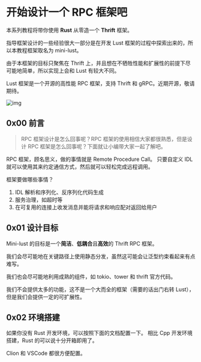 # 开始设计一个 RPC 框架吧

本系列教程将带你使用 **Rust** 从零造一个 **Thrift** 框架。

指导框架设计的一些经验很大一部分是在开发 Lust 框架的过程中探索出来的，所以本教程框架取名为 mini-lust。

由于本框架的目标只聚焦在 Thrift 上，并且想在不牺牲性能和扩展性的前提下尽可能地简单，所以实现上会和 Lust 有较大不同。

Lust 框架是一个开源的高性能 RPC 框架，支持 Thrift 和 gRPC。近期开源，敬请期待。

![img](https://github.com/mini-lust/tutorials/raw/master/asserts/images/overview.png)

## 0x00 前言

> RPC 框架设计是怎么回事呢？RPC 框架的使用相信大家都很熟悉，但是设计 RPC 框架是怎么回事呢？下面就让小编带大家一起了解吧。

RPC 框架，顾名思义，做的事情就是 Remote Procedure Call。 只要自定义 IDL 就可以使用其来约定通信方式，然后就可以轻松完成远程调用。

框架要做哪些事情？

1. IDL 解析和序列化、反序列化代码生成
2. 服务治理，如超时等
3. 在可复用的连接上收发消息并能将请求和响应配对返回给用户

## 0x01 设计目标

Mini-lust 的目标是一个**简洁**、**低耦合**且**高效**的 Thrift RPC 框架。

我们会尽可能地在关键路径上使用静态分发，虽然这可能会让泛型约束看起来有点难写。

我们也会尽可能地利用成熟的组件，如 tokio、tower 和 thrift 官方代码。

我们不会提供太多的功能，这不是一个大而全的框架（需要的话出门右转 Lust），但是我们会提供一定的可扩展性。

## 0x02 环境搭建

如果你没有 Rust 开发环境，可以按照下面的文档配置一下。 相比 Cpp 开发环境搭建，Rust 的可以说十分开箱即用了。

Clion 和 VSCode 都很方便配置。
